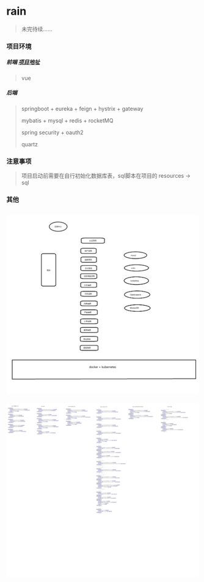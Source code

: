 # rain

> 未完待续……

### 项目环境

##### 前端 [项目地址](https://github.com/raoxiaosi/base-framework-admin-view)
> vue
>
##### 后端

> springboot + eureka + feign + hystrix + gateway
>
>  mybatis + mysql + redis + rocketMQ
>
> spring security + oauth2
>
> quartz
>

### 注意事项

> 项目启动前需要在自行初始化数据库表，sql脚本在项目的 resources -> sql

### 其他

![image](https://github.com/raoxiaosi/this-document/blob/master/images/framework.png)
---
![image](https://github.com/raoxiaosi/this-document/blob/master/images/maven.png)

